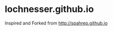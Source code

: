 lochnesser.github.io
==============================

Inspired and Forked from http://spahrep.github.io
